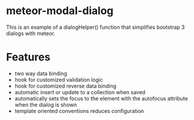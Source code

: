 # meteor-modal-dialog

This is an example of a dialogHelper() function that simplifies bootstrap 3 dialogs with meteor.

Features
========

* two way data binding
* hook for customized validation logic
* hook for customized reverse data binding
* automatic insert or update to a collection when saved
* automatically sets the focus to the element with the autofocus attribute when the dialog is shown
* template oriented conventions reduces configuration